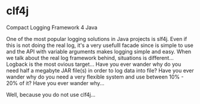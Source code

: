 # clf4j
Compact Logging Framework 4 Java

One of the most popular logging solutions in Java projects is slf4j. Even if this is not doing the real log, it's a very usefulll facade since is simple to use and the API with variable arguments makes logging simple and easy.
When we talk about the real log framework behind, situations is different... Logback is the most ovious target...
Have you ever wander why do you need half a megabyte JAR file(s) in order to log data into file?
Have you ever wander why do you need a very flexible system and use between 10% - 20% of it?
Have you ever wander why...

Well, because you do not use clf4j...
